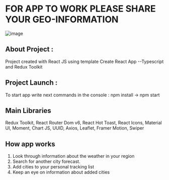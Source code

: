 # FOR APP TO WORK PLEASE SHARE YOUR GEO-INFORMATION
![image](https://blog.solidsignal.com/wp-content/uploads/2018/06/flat800x800070f.u1.jpg)


## About Project : 
Project created with React JS using template Create React App --Typescript and Redux Toolkit

## Project Launch :
To start app write next commands in the console : npm install -> npm start

## Main Libraries
Redux Toolkit, React Router Dom v6, React Hot Toast, React Icons, Material UI, Moment, Chart JS, UUID, Axios, Leaflet, Framer Motion, Swiper

## How app works
1. Look through information about the weather in your region
2. Search for another city forecast.
3. Add cities to your personal tracking list
4. Keep an eye on information about added cities

